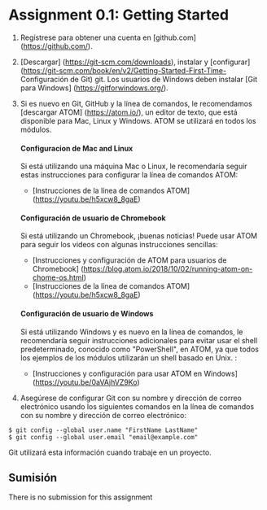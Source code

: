 # Assignment 0.1: Getting Started

1. Regístrese para obtener una cuenta en [github.com] (https://github.com/).
2. [Descargar] (https://git-scm.com/downloads), instalar y [configurar] (https://git-scm.com/book/en/v2/Getting-Started-First-Time- Configuración de Git) git. Los usuarios de Windows deben instalar [Git para Windows] (https://gitforwindows.org/).
3. Si es nuevo en Git, GitHub y la línea de comandos, le recomendamos [descargar ATOM] (https://atom.io/), un editor de texto, que está disponible para Mac, Linux y Windows. ATOM se utilizará en todos los módulos.

    #### Configuracion de Mac and Linux
      Si está utilizando una máquina Mac o Linux, le recomendaría seguir estas instrucciones para configurar la línea de comandos ATOM:
      - [Instrucciones de la línea de comandos ATOM] (https://youtu.be/h5xcw8_8gaE)
    
    #### Configuración de usuario de Chromebook
      Si está utilizando un Chromebook, ¡buenas noticias! Puede usar ATOM para seguir los videos con algunas instrucciones sencillas:
      - [Instrucciones y configuración de ATOM para usuarios de Chromebook] (https://blog.atom.io/2018/10/02/running-atom-on-chome-os.html)
      - [Instrucciones de la línea de comandos ATOM] (https://youtu.be/h5xcw8_8gaE)

    #### Configuración de usuario de Windows
      Si está utilizando Windows y es nuevo en la línea de comandos, le recomendaría seguir instrucciones adicionales para evitar usar el shell predeterminado, conocido como "PowerShell", en ATOM, ya que todos los ejemplos de los módulos utilizarán un shell basado en Unix. :
      - [Instrucciones y configuración para usar ATOM en Windows] (https://youtu.be/0aVAjhVZ9Ko)

4. Asegúrese de configurar Git con su nombre y dirección de correo electrónico usando los siguientes comandos en la línea de comandos con su nombre y dirección de correo electrónico:
```
$ git config --global user.name "FirstName LastName"
$ git config --global user.email "email@example.com"
```
Git utilizará esta información cuando trabaje en un proyecto.

## Sumisión
There is no submission for this assignment

